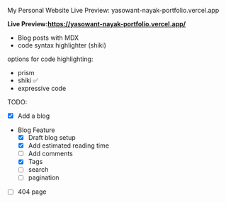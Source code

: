 My Personal Website
Live Preview: yasowant-nayak-portfolio.vercel.app

**Live Preview:https://yasowant-nayak-portfolio.vercel.app/**
<br>

- Blog posts with MDX
- code syntax highlighter (shiki)

options for code highlighting:

- prism
- shiki ✅
- expressive code

TODO:

- [x] Add a blog
- Blog Feature
  - [x] Draft blog setup
  - [x] Add estimated reading time
  - [ ] Add comments
  - [x] Tags
  - [ ] search
  - [ ] pagination
- [ ] 404 page
